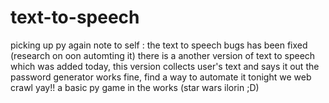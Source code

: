 # text-to-speech
picking up py again
note to self :
the text to speech bugs has been fixed (research on oon automting it)
there is a another version of text to speech which was added today, this version collects user's text and says it out
the password generator works fine, find a way to automate it 
tonight we web crawl yay!!
a basic py game in the works (star wars ilorin ;D)
